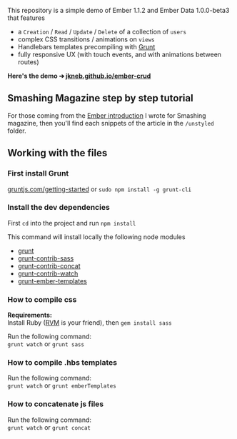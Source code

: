 
This repository is a simple demo of Ember 1.1.2 and Ember Data 1.0.0-beta3 that features

* a `Creation` / `Read` / `Update` / `Delete` of a collection of `users`
* complex CSS transitions / animations on `views`
* Handlebars templates precompiling with [Grunt](http://gruntjs.com/getting-started)
* fully responsive UX (with touch events, and with animations between routes)


**Here's the demo ➔ [jkneb.github.io/ember-crud](http://jkneb.github.io/ember-crud)**


## Smashing Magazine step by step tutorial

For those coming from the [Ember introduction](http://coding.smashingmagazine.com/2013/11/07/an-in-depth-introduction-to-ember-js/) I wrote for Smashing magazine, then you'll find each snippets of the article in the `/unstyled` folder.


## Working with the files

### First install Grunt

[gruntjs.com/getting-started](http://gruntjs.com/getting-started) or `sudo npm install -g grunt-cli`

### Install the dev dependencies

First `cd` into the project and run `npm install`

This command will install locally the following node modules 

* [grunt](gruntjs.com)
* [grunt-contrib-sass](https://npmjs.org/package/grunt-contrib-sass)
* [grunt-contrib-concat](https://npmjs.org/package/grunt-contrib-concat)
* [grunt-contrib-watch](https://npmjs.org/package/grunt-contrib-watch)
* [grunt-ember-templates](https://npmjs.org/package/grunt-ember-templates)

### How to compile css

**Requirements:**  
Install Ruby ([RVM](https://rvm.io/rvm/install) is your friend), then `gem install sass`

Run the following command:  
`grunt watch` or `grunt sass`

### How to compile .hbs templates

Run the following command:  
`grunt watch` or `grunt emberTemplates`

### How to concatenate js files

Run the following command:  
`grunt watch` or `grunt concat`